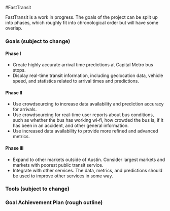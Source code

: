 #FastTransit

FastTransit is a work in progress. The goals of the project can be split up into phases, which roughly fit into chronological 
order but will have some overlap.

### Goals (subject to change)
#### Phase I 
* Create highly accurate arrival time predictions at Capital Metro bus stops.
* Display real-time transit information, including geolocation data, vehicle speed, and statistics related to arrival times and predictions.

#### Phase II
* Use crowdsourcing to increase data availability and prediction accuracy for arrivals. 
* Use crowdsourcing for real-time user reports about bus conditions, such as whether the bus has working wi-fi, how crowded the bus is, if it has been in an accident, and other general information.
* Use increased data availability to provide more refined and advanced metrics.

#### Phase III
* Expand to other markets outside of Austin. Consider largest markets and markets with poorest public transit service.
* Integrate with other services. The data, metrics, and predictions should be used to improve other services in some way.

### Tools (subject to change)

### Goal Achievement Plan (rough outline)

